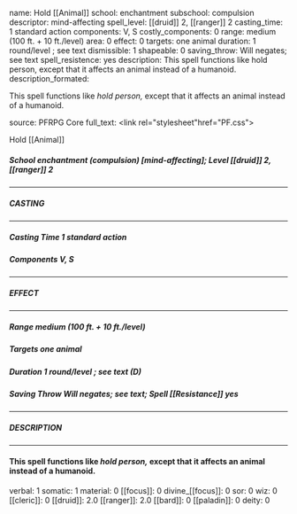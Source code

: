 name: Hold [[Animal]]
school: enchantment
subschool: compulsion
descriptor: mind-affecting
spell_level: [[druid]] 2, [[ranger]] 2
casting_time: 1 standard action
components: V, S
costly_components: 0
range: medium (100 ft. + 10 ft./level)
area: 0
effect: 0
targets: one animal
duration: 1 round/level ; see text
dismissible: 1
shapeable: 0
saving_throw: Will negates; see text
spell_resistence: yes
description: This spell functions like hold person, except that it affects an animal instead of a humanoid.
description_formated: <p>This spell functions like <i>hold person,</i> except that it affects an animal instead of a humanoid.</p>
source: PFRPG Core
full_text: <link rel="stylesheet"href="PF.css"><div class="heading"><p class="alignleft">Hold [[Animal]]</p><div style="clear: both;"></div></div><div><h5><b>School </b>enchantment (compulsion) [mind-affecting]; <b>Level </b>[[druid]] 2, [[ranger]] 2</h5></div><hr/><div><h5><b>CASTING</b></h5></div><hr/><div><h5><b>Casting Time </b>1 standard action</h5><h5><b>Components </b>V, S</h5></div><hr/><div><h5><b>EFFECT</b></h5></div><hr/><div><h5><b>Range </b>medium (100 ft. + 10 ft./level)</h5><h5><b>Targets </b>one animal</h5><h5><b>Duration </b>1 round/level ; see text (D)</h5><h5><b>Saving Throw </b>Will negates; see text; <b>Spell [[Resistance]] </b>yes</h5></div><hr/><div><h5><b>DESCRIPTION</b></h5></div><hr/><div><h4><p>This spell functions like <i>hold person,</i> except that it affects an animal instead of a humanoid.</p></h4></div>
verbal: 1
somatic: 1
material: 0
[[focus]]: 0
divine_[[focus]]: 0
sor: 0
wiz: 0
[[cleric]]: 0
[[druid]]: 2.0
[[ranger]]: 2.0
[[bard]]: 0
[[paladin]]: 0
deity: 0
